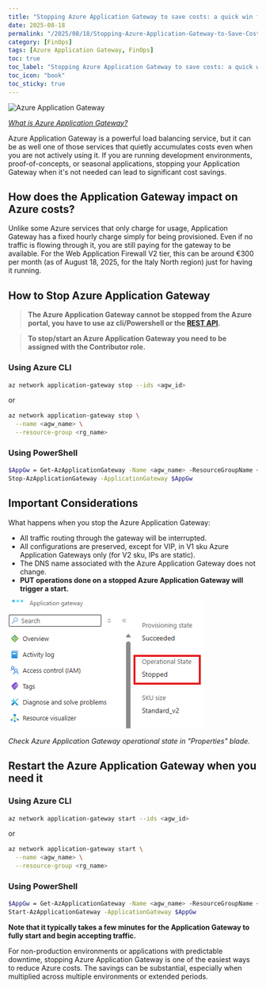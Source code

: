 ```yaml
---
title: "Stopping Azure Application Gateway to save costs: a quick win for your Azure bill"
date: 2025-08-18
permalink: "/2025/08/18/Stopping-Azure-Application-Gateway-to-Save-Costs.html/"
category: [FinOps]
tags: [Azure Application Gateway, FinOps]
toc: true
toc_label: "Stopping Azure Application Gateway to save costs: a quick win for your Azure bill"
toc_icon: "book"
toc_sticky: true
---
```

![Azure Application Gateway](https://learn.microsoft.com/en-us/azure/application-gateway/media/application-gateway-url-route-overview/figure1-720.png)

*[What is Azure Application Gateway?](https://learn.microsoft.com/en-us/azure/application-gateway/overview)*

Azure Application Gateway is a powerful load balancing service, but it can be as well one of those services that quietly accumulates costs even when you are not actively using it. If you are running development environments, proof-of-concepts, or seasonal applications, stopping your Application Gateway when it's not needed can lead to significant cost savings.

## How does the Application Gateway impact on Azure costs?
Unlike some Azure services that only charge for usage, Application Gateway has a fixed hourly charge simply for being provisioned. Even if no traffic is flowing through it, you are still paying for the gateway to be available. For the Web Application Firewall V2 tier, this can be around €300 per month (as of August 18, 2025, for the Italy North region) just for having it running.

## How to Stop Azure Application Gateway
>**The Azure Application Gateway cannot be stopped from the Azure portal, you have to use az cli/Powershell or the [REST API](https://learn.microsoft.com/en-us/rest/api/application-gateway/application-gateways/stop?view=rest-application-gateway-2024-05-01&tabs=HTTP).**

>**To stop/start an Azure Application Gateway you need to be assigned with the Contributor role.**

### Using Azure CLI

```bash
az network application-gateway stop --ids <agw_id>
```

or

```bash
az network application-gateway stop \
  --name <agw_name> \
  --resource-group <rg_name>
```

### Using PowerShell

```bash
$AppGw = Get-AzApplicationGateway -Name <agw_name> -ResourceGroupName <rg_name>
Stop-AzApplicationGateway -ApplicationGateway $AppGw
```

## Important Considerations
What happens when you stop the Azure Application Gateway:
- All traffic routing through the gateway will be interrupted.
- All configurations are preserved, except for VIP, in V1 sku Azure Application Gateways only (for V2 sku, IPs are static).
- The DNS name associated with the Azure Application Gateway does not change.
- **PUT operations done on a stopped Azure Application Gateway will trigger a start.**

![plot](https://github.com/fabiocannas/fabiocannas.github.io/blob/main/_posts/2025-08-18-Stopping-Azure-Application-Gateway-to-Save-Costs/2025-08-18-Stopping-Azure-Application-Gateway-to-Save-Costs.png?raw=true)

*Check Azure Application Gateway operational state in "Properties" blade.*

## Restart the Azure Application Gateway when you need it

### Using Azure CLI

```bash
az network application-gateway start --ids <agw_id>
```

or

```bash
az network application-gateway start \
  --name <agw_name> \
  --resource-group <rg_name>
```

### Using PowerShell

```bash
$AppGw = Get-AzApplicationGateway -Name <agw_name> -ResourceGroupName <rg_name>
Start-AzApplicationGateway -ApplicationGateway $AppGw
```

**Note that it typically takes a few minutes for the Application Gateway to fully start and begin accepting traffic.**

For non-production environments or applications with predictable downtime, stopping Azure Application Gateway is one of the easiest ways to reduce Azure costs. The savings can be substantial, especially when multiplied across multiple environments or extended periods.